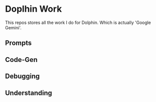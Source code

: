 # Doplhin Work

This repos stores all the work I do for Dolphin. Which is actually 'Google Gemini'.

## Prompts

## Code-Gen

## Debugging

## Understanding

